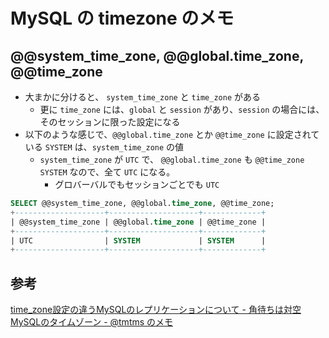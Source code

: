 # MySQL の timezone のメモ

## @@system_time_zone, @@global.time_zone, @@time_zone

- 大まかに分けると、 `system_time_zone` と `time_zone` がある
    - 更に `time_zone` には、`global` と `session` があり、`session` の場合には、そのセッションに限った設定になる
- 以下のような感じで、`@@global.time_zone` とか `@@time_zone` に設定されている `SYSTEM` は、`system_time_zone` の値
    - `system_time_zone` が `UTC` で、 `@@global.time_zone` も `@@time_zone` `SYSTEM` なので、全て `UTC` になる。
        - グロバーバルでもセッションごとでも `UTC`
        
```sql
SELECT @@system_time_zone, @@global.time_zone, @@time_zone;
+--------------------+--------------------+-------------+
| @@system_time_zone | @@global.time_zone | @@time_zone |
+--------------------+--------------------+-------------+
| UTC                | SYSTEM             | SYSTEM      |
+--------------------+--------------------+-------------+
```

## 参考

[time_zone設定の違うMySQLのレプリケーションについて - 角待ちは対空](https://blog.yux3.net/entry/2018/12/02/182113)
[MySQLのタイムゾーン - @tmtms のメモ](https://tmtms.hatenablog.com/entry/2015/08/22/mysql-timezone)

